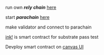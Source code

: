 
run own ***rely chain*** [here](https://github.com/paritytech/polkadot.git)

start ***parachain*** [here](https://github.com/substrate-developer-hub/substrate-parachain-template)

make validator and connect to parachain

[ink!](https://paritytech.github.io/ink/) is smart contract for substrate pass test 

Devploy smart contract on [canvas UI](https://paritytech.github.io/canvas-ui/) 
